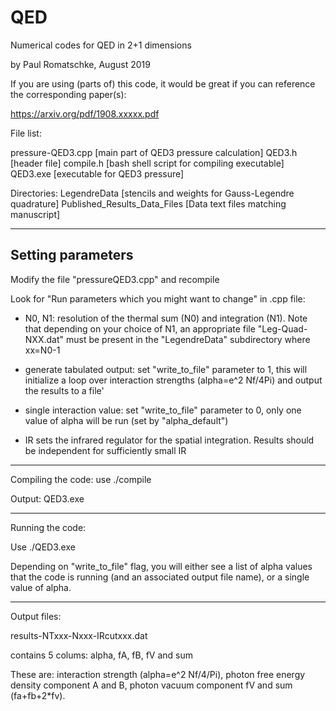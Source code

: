 # QED
Numerical codes for QED in 2+1 dimensions

by Paul Romatschke, August 2019 

If you are using (parts of) this code, it would be great
if you can reference the corresponding paper(s):

https://arxiv.org/pdf/1908.xxxxx.pdf

File list:

pressure-QED3.cpp [main part of QED3 pressure calculation]
QED3.h [header file]
compile.h [bash shell script for compiling executable]
QED3.exe [executable for QED3 pressure]

Directories:
LegendreData [stencils and weights for Gauss-Legendre quadrature]
Published_Results_Data_Files [Data text files matching manuscript]

---------------------------------------
Setting parameters
---------------------------------------

Modify the file "pressureQED3.cpp" and recompile

Look for "Run parameters which you might want to change" in .cpp file:

* N0, N1: resolution of the thermal sum (N0) and integration (N1). Note that depending on your choice of N1, an appropriate file "Leg-Quad-NXX.dat" must be present in the "LegendreData" subdirectory where xx=N0-1

* generate tabulated output: set "write_to_file" parameter to 1, this will initialize a loop over interaction strengths (alpha=e^2 Nf/4Pi) and output the results to a file'

* single interaction value: set "write_to_file" parameter to 0, only one value of alpha will be run (set by "alpha_default")

* IR sets the infrared regulator for the spatial integration. Results should be independent for sufficiently small IR

--------------------------------------

Compiling the code: use ./compile

Output: QED3.exe

--------------------------------------

Running the code:

Use ./QED3.exe

Depending on "write_to_file" flag, you will either see a list of alpha values that the code is running (and an associated output file name), or a single value of alpha.

---------------------------------------

Output files:

results-NTxxx-Nxxx-IRcutxxx.dat

contains 5 colums: alpha, fA, fB, fV and sum

These are: interaction strength (alpha=e^2 Nf/4/Pi), photon free energy density component A and B, photon vacuum component fV and sum (fa+fb+2*fv).
 

